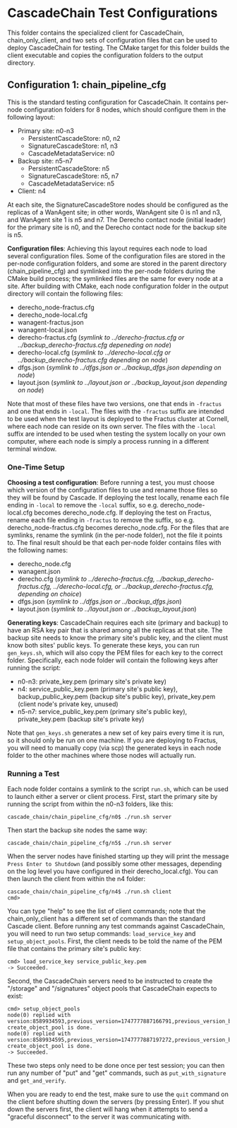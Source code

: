 # CascadeChain Test Configurations

This folder contains the specialized client for CascadeChain, chain_only_client, and two sets of configuration files that can be used to deploy CascadeChain for testing. The CMake target for this folder builds the client executable and copies the configuration folders to the output directory.

## Configuration 1: chain_pipeline_cfg

This is the standard testing configuration for CascadeChain. It contains per-node configuration folders for 8 nodes, which should configure them in the following layout:

* Primary site: n0-n3
    * PersistentCascadeStore: n0, n2
    * SignatureCascadeStore: n1, n3
    * CascadeMetadataService: n0
* Backup site: n5-n7
    * PersistentCascadeStore: n5
    * SignatureCascadeStore: n5, n7
    * CascadeMetadataService: n5
* Client: n4

At each site, the SignatureCascadeStore nodes should be configured as the replicas of a WanAgent site; in other words, WanAgent site 0 is n1 and n3, and WanAgent site 1 is n5 and n7. The Derecho contact node (initial leader) for the primary site is n0, and the Derecho contact node for the backup site is n5.

**Configuration files**: Achieving this layout requires each node to load several configuration files. Some of the configuration files are stored in the per-node configuration folders, and some are stored in the parent directory (chain_pipeline_cfg) and symlinked into the per-node folders during the CMake build process; the symlinked files are the same for every node at a site. After building with CMake, each node configuration folder in the output directory will contain the following files:

* derecho_node-fractus.cfg
* derecho_node-local.cfg
* wanagent-fractus.json
* wanagent-local.json
* derecho-fractus.cfg (*symlink to ../derecho-fractus.cfg or ../backup_derecho-fractus.cfg depeneding on node*)
* derecho-local.cfg (*symlink to ../derecho-local.cfg or ../backup_derecho-fractus.cfg depending on node*)
* dfgs.json (*symlink to ../dfgs.json or ../backup_dfgs.json depending on node*)
* layout.json (*symlink to ../layout.json or ../backup_layout.json depending on node*)

Note that most of these files have two versions, one that ends in `-fractus` and one that ends in `-local`. The files with the `-fractus` suffix are intended to be used when the test layout is deployed to the Fractus cluster at Cornell, where each node can reside on its own server. The files with the `-local` suffix are intended to be used when testing the system locally on your own computer, where each node is simply a process running in a different terminal window.

### One-Time Setup

**Choosing a test configuration**: Before running a test, you must choose which version of the configuration files to use and rename those files so they will be found by Cascade. If deploying the test locally, rename each file ending in `-local` to remove the `-local` suffix, so e.g. derecho_node-local.cfg becomes derecho_node.cfg. If deploying the test on Fractus, rename each file ending in `-fractus` to remove the suffix, so e.g. derecho_node-fractus.cfg becomes derecho_node.cfg. For the files that are symlinks, rename the symlink (in the per-node folder), not the file it points to. The final result should be that each per-node folder contains files with the following names:

* derecho_node.cfg
* wanagent.json
* derecho.cfg (*symlink to ../derecho-fractus.cfg, ../backup_derecho-fractus.cfg, ../derecho-local.cfg, or ../backup_derecho-fractus.cfg, depending on choice*)
* dfgs.json (*symlink to ../dfgs.json or ../backup_dfgs.json*)
* layout.json (*symlink to ../layout.json or ../backup_layout.json*)

**Generating keys**: CascadeChain requires each site (primary and backup) to have an RSA key pair that is shared among all the replicas at that site. The backup site needs to know the primary site's public key, and the client must know both sites' public keys. To generate these keys, you can run `gen_keys.sh`, which will also copy the PEM files for each key to the correct folder. Specifically, each node folder will contain the following keys after running the script:

* n0-n3: private_key.pem (primary site's private key)
* n4: service_public_key.pem (primary site's public key), backup_public_key.pem (backup site's public key), private_key.pem (client node's private key, unused)
* n5-n7: service_public_key.pem (primary site's public key), private_key.pem (backup site's private key)

Note that `gen_keys.sh` generates a new set of key pairs every time it is run, so it should only be run on one machine. If you are deploying to Fractus, you will need to manually copy (via scp) the generated keys in each node folder to the other machines where those nodes will actually run.

### Running a Test

Each node folder contains a symlink to the script `run.sh`, which can be used to launch either a server or client process. First, start the primary site by running the script from within the n0-n3 folders, like this:

```
cascade_chain/chain_pipeline_cfg/n0$ ./run.sh server
```

Then start the backup site nodes the same way:

```
cascade_chain/chain_pipeline_cfg/n5$ ./run.sh server
```

When the server nodes have finished starting up they will print the message `Press Enter to Shutdown` (and possibly some other messages, depending on the log level you have configured in their derecho_local.cfg). You can then launch the client from within the n4 folder:

```
cascade_chain/chain_pipeline_cfg/n4$ ./run.sh client
cmd>
```

You can type "help" to see the list of client commands; note that the chain_only_client has a different set of commands than the standard Cascade client. Before running any test commands against CascadeChain, you will need to run two setup commands: `load_service_key` and `setup_object_pools`. First, the client needs to be told the name of the PEM file that contains the primary site's public key:

```
cmd> load_service_key service_public_key.pem
-> Succeeded.
```

Second, the CascadeChain servers need to be instructed to create the "/storage" and "/signatures" object pools that CascadeChain expects to exist:

```
cmd> setup_object_pools
node(0) replied with version:8589934593,previous_version=1747777887166791,previous_version_by_key:-1,ts_us:-1
create_object_pool is done.
node(0) replied with version:8589934595,previous_version=1747777887197272,previous_version_by_key:8589934593,ts_us:-1
create_object_pool is done.
-> Succeeded.
```

These two steps only need to be done once per test session; you can then run any number of "put" and "get" commands, such as `put_with_signature` and `get_and_verify`.

When you are ready to end the test, make sure to use the `quit` command on the client before shutting down the servers (by pressing Enter). If you shut down the servers first, the client will hang when it attempts to send a "graceful disconnect" to the server it was communicating with.
